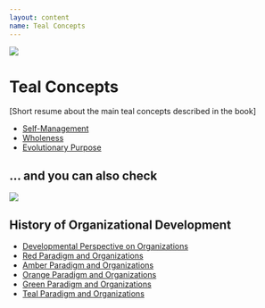 ```yaml
---
layout: content
name: Teal Concepts
---
```

![](/media/fundamental-assumptions.jpg)

# Teal Concepts

\[Short resume about the main teal concepts described in the book]

* [Self-Management](../theory/self-management/)
* [Wholeness](../theory/wholeness/)
* [Evolutionary Purpose](../theory/evolutionary-purpose/)

## ... and you can also check

![](/media/1_018-small.png)

## History of Organizational Development

* [Developmental Perspective on Organizations](../theory/developmental-perspective-on-organizations/)
* [Red Paradigm and Organizations](../theory/red-organizations/)
* [Amber Paradigm and Organizations](../theory/amber-paradigm-and-organizations/)
* [Orange Paradigm and Organizations](../theory/orange-paradigm-and-organizations/)
* [Green Paradigm and Organizations](../theory/green-paradigm-and-organizations/)
* [Teal Paradigm and Organizations](../theory/teal-paradigm-and-organizations/)